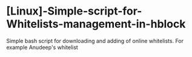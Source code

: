 # [Linux]-Simple-script-for-Whitelists-management-in-hblock
Simple bash script for downloading and adding of online whitelists. For example Anudeep's whitelist
